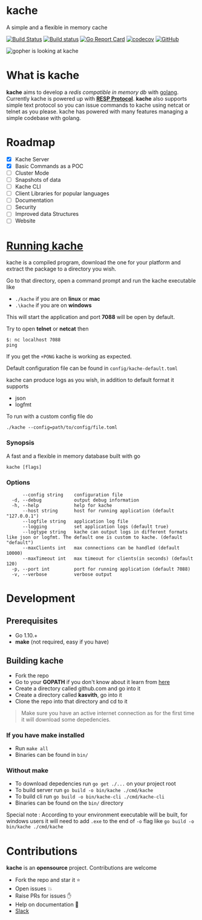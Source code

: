 # kache
A simple and a flexible in memory cache

[![Build Status](https://travis-ci.org/kasvith/kache.svg?branch=master)](https://travis-ci.org/kasvith/kache)
[![Build status](https://ci.appveyor.com/api/projects/status/40cr0460vgqyyor8/branch/master?svg=true)](https://ci.appveyor.com/project/kasvith/kache/branch/master)
[![Go Report Card](https://goreportcard.com/badge/github.com/kasvith/kache)](https://goreportcard.com/report/github.com/kasvith/kache)
[![codecov](https://codecov.io/gh/kasvith/kache/branch/master/graph/badge.svg)](https://codecov.io/gh/kasvith/kache)
[![GitHub](https://img.shields.io/github/license/mashape/apistatus.svg)](https://github.com/kasvith/kache/blob/master/LICENSE)

![gopher is looking at kache](https://user-images.githubusercontent.com/13379595/44355952-a3e7e480-a4cb-11e8-901f-aed77cfd63db.png)

# What is kache
**kache** aims to develop a *redis compatible in memory db* with [golang](https://golang.org/ "go"). Currently kache is powered up with **[RESP Protocol](https://redis.io/topics/protocol "RESP")**.
**kache** also supports simple text protocol so you can issue commands to kache using netcat or telnet as you please. kache has powered with many features managing a simple codebase with golang.

# Roadmap
- [x] Kache Server
- [x] Basic Commands as a POC
- [ ] Cluster Mode
- [ ] Snapshots of data
- [ ] Kache CLI
- [ ] Client Libraries for popular languages
- [ ] Documentation
- [ ] Security
- [ ] Improved data Structures
- [ ] Website

# [Running kache](#command-line-opts)

kache is a compiled program, download the one for your platform and extract the package to a directory you wish.

Go to that directory, open a command prompt and run the kache executable like

- `./kache` if you are on **linux** or **mac**
- `.\kache` if you are on **windows**

This will start the application and port **7088** will be open by default.

Try to open **telnet** or **netcat** then
```
$: nc localhost 7088
ping
```

If you get the `+PONG` kache is working as expected.

Default configuration file can be found in `config/kache-default.toml`

kache can produce logs as you wish, in addition to default format it supports 
 - json
 - logfmt

To run with a custom config file do

`./kache --config=path/to/config/file.toml`

### Synopsis

A fast and a flexible in memory database built with go

```
kache [flags]
```

### Options

```
      --config string    configuration file
  -d, --debug            output debug information
  -h, --help             help for kache
      --host string      host for running application (default "127.0.0.1")
      --logfile string   application log file
      --logging          set application logs (default true)
      --logtype string   kache can output logs in different formats like json or logfmt. The default one is custom to kache. (default "default")
      --maxClients int   max connections can be handled (default 10000)
      --maxTimeout int   max timeout for clients(in seconds) (default 120)
  -p, --port int         port for running application (default 7088)
  -v, --verbose          verbose output
```

# Development

## Prerequisites
 - Go 1.10.+
 - **make** (not required, easy if you have) 

## Building kache
- Fork the repo
- Go to your **GOPATH** if you don't know about it learn from [here](https://github.com/golang/go/wiki/SettingGOPATH "here")
- Create a directory called github.com and go into it
- Create a directory called **kasvith**, go into it
- Clone the repo into that directory and cd to it

> Make sure you have an active internet connection as for the first time it will download some depedencies.

### If you have make installed
 - Run `make all`
 - Binaries can be found in `bin/`

### Without make
- To download depedencies run `go get ./...` on your project root
- To build server run `go build -o bin/kache ./cmd/kache`
- To build cli run `go build -o bin/kache-cli ./cmd/kache-cli`
- Binaries can be found on the `bin/` directory

Special note : According to your environment executable will be built, for windows users it will need to add `.exe` to the end of `-o` flag like `go build -o bin/kache ./cmd/kache`

# Contributions
**kache** is an **opensource** project. Contributions are welcome

- Fork the repo and star it :star:
- Open issues :boom:
- Raise PRs for issues :raised_hand:
- Help on documentation :page_facing_up:
- [Slack](https://kache-db.slack.com/ "Slack")
